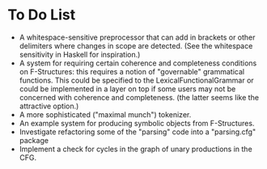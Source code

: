 To Do List
==========

 * A whitespace-sensitive preprocessor that can add in brackets or other
   delimiters where changes in scope are detected. (See the whitespace
   sensitivity in Haskell for inspiration.)
 * A system for requiring certain coherence and completeness conditions on
   F-Structures: this requires a notion of "governable" grammatical functions.
   This could be specified to the LexicalFunctionalGrammar or could be
   implemented in a layer on top if some users may not be concerned with
   coherence and completeness. (the latter seems like the attractive option.)
 * A more sophisticated ("maximal munch") tokenizer.
 * An example system for producing symbolic objects from F-Structures.
 * Investigate refactoring some of the "parsing" code into a "parsing.cfg"
   package
 * Implement a check for cycles in the graph of unary productions in the CFG.